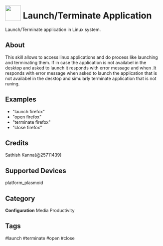 # <img src='https://raw.githack.com/FortAwesome/Font-Awesome/master/svgs/solid/robot.svg' card_color='#188FBA' width='50' height='50' style='vertical-align:bottom'/> Launch/Terminate Application
Launch/Terminate application in Linux system.

## About
This skill allows to access linux applications and do process like launching and terminating them. If in case the application is not availabel in the desktop and asked to launch it responds with error message and when .It responds with error message when asked to launch the application that is not availabel in the desktop and simularly terminate application that is not runing.

## Examples
* "launch firefox"
* "open firefox"
* "terminate firefox"
* "close firefox"

## Credits
Sathish Kanna(@25711439)

## Supported Devices 
platform_plasmoid 

## Category
**Configuration**
Media
Productivity

## Tags
#launch
#terminate
#open
#close
